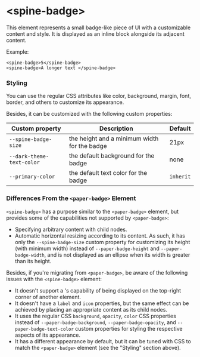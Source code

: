 # \<spine-badge\>

This element represents a small badge-like piece of UI with a customizable content and style.
It is displayed as an inline block alongside its adjacent content.

Example:
```
<spine-badge>5</spine-badge>
<spine-badge>A longer text </spine-badge>
```

### Styling

You can use the regular CSS attributes like color, background, margin, font, border, and
others to customize its appearance.

Besides, it can be customized with the following custom properties:

Custom property           | Description                                  | Default
--------------------------|----------------------------------------------|----------
`--spine-badge-size`      | the height and a minimum width for the badge | 21px
`--dark-theme-text-color` | the default background for the badge         | none
`--primary-color`         | the default text color for the badge         | `inherit`


### Differences From the `<paper-badge>` Element

`<spine-badge>` has a purpose similar to the `<paper-badge>` element, but provides
some of the capabilities not supported by `<paper-badge>`:
- Specifying arbitrary content with child nodes.
- Automatic horizontal resizing according to its content. As such, it has only the
  `--spine-badge-size` custom property for customizing its height (with minimum width)
  instead of `--paper-badge-height` and `--paper-badge-width`, and is not displayed as an ellipse
  when its width is greater than its height.

Besides, if you're migrating from `<paper-badge>`, be aware of the following issues
with the `<spine-badge>` element:
- It doesn't support a <paper-badge>'s capability of being displayed on the top-right
  corner of another element.
- It doesn't have a `label` and `icon` properties, but the same effect can be achieved by placing
  an appropriate content as its child nodes.
- It uses the regular CSS `background`, `opacity`, `color` CSS properties instead of
  `--paper-badge-background`, `--paper-badge-opacity`, and `--paper-badge-text-color` custom
  properties for styling the respective aspects of its appearance.
- It has a different appearance by default, but it can be tuned with CSS to match
  the `<paper-badge>` element (see the "Styling" section above).
